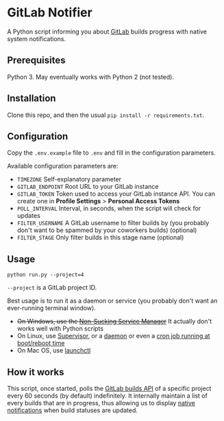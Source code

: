 # GitLab Notifier

A Python script informing you about [GitLab](https://about.gitlab.com/) builds progress with native system notifications.

## Prerequisites

Python 3. May eventually works with Python 2 (not tested).

## Installation

Clone this repo, and then the usual `pip install -r requirements.txt`.

## Configuration

Copy the `.env.example` file to `.env` and fill in the configuration parameters.

Available configuration parameters are:

  - `TIMEZONE` Self-explanatory parameter
  - `GITLAB_ENDPOINT` Root URL to your GitLab instance
  - `GITLAB_TOKEN` Token used to access your GitLab instance API. You can create one in **Profile Settings** > **Personal Access Tokens**
  - `POLL_INTERVAL` Interval, in seconds, when the script will check for updates
  - `FILTER_USERNAME` A GitLab username to filter builds by (you probably don't want to be spammed by your coworkers builds) (optional)
  - `FILTER_STAGE` Only filter builds in this stage name (optional)

## Usage

```
python run.py --project=4
```

`--project` is a GitLab project ID.

Best usage is to run it as a daemon or service (you probably don't want an ever-running terminal window).

  - ~~On Windows, use the [Non-Sucking Service Manager](http://nssm.cc/)~~ It actually don't works well with Python scripts
  - On Linux, use [Supervisor](http://supervisord.org/), or a [daemon](http://blog.scphillips.com/posts/2013/07/getting-a-python-script-to-run-in-the-background-as-a-service-on-boot/) or even a [cron job running at boot/reboot time](http://www.cyberciti.biz/faq/linux-execute-cron-job-after-system-reboot/)
  - On Mac OS, use [launchctl](http://stackoverflow.com/questions/9522324/running-python-in-background-on-os-x)

## How it works

This script, once started, polls the [GitLab builds API](http://docs.gitlab.com/ce/api/builds.html) of a specific
project every 60 seconds (by default) indefinitely. It internally maintain a list of every builds that
are in progress, thus allowing us to display [native notifications](https://plyer.readthedocs.io/en/latest/) when build statuses are updated.